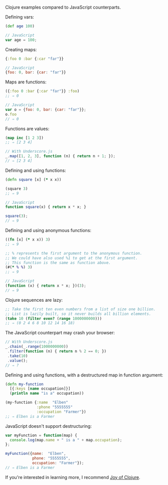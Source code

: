 <html>
<head>
<title>Clojure Primer in JavaScript - Elben Shira</title>
<meta charset="utf-8">
</head>
<body>

Clojure examples compared to JavaScript counterparts.

Defining vars:

```clojure
(def age 100)
```

```javascript
// JavaScript
var age = 100;
```

Creating maps:

```clojure
{:foo 0 :bar {:car "far"}}
```

```javascript
// JavaScript
{foo: 0, bar: {car: "far"}}
```

Maps are functions:

```clojure
({:foo 0 :bar {:car "far"}} :foo)
;; ⇒ 0
```

```javascript
// JavaScript
var o = {foo: 0, bar: {car: "far"}};
o.foo
// ⇒ 0
```

Functions are values:

```clojure
(map inc [1 2 3])
;; ⇒ [2 3 4]
```

```javascript
// With Underscore.js
_.map([1, 2, 3], function (n) { return n + 1; });
// ⇒ [2 3 4]
```

Defining and using functions:

```clojure
(defn square [x] (* x x))

(square 3)
;; ⇒ 9
```

```javascript
// JavaScript
function square(x) { return x * x; }

square(3);
// ⇒ 9
```

Defining and using anonymous functions:

```clojure
((fn [x] (* x x)) 3)
;; ⇒ 9

;; % represents the first argument to the anonymous function.
;; We could have also used %1 to get at the first argument.
;; This function is the same as function above.
(#(* % %) 3)
;; ⇒ 9
```

```javascript
// JavaScript
(function (x) { return x * x; })(3);
// ⇒ 9
```

Clojure sequences are lazy:

```clojure
;; Take the first ten even numbers from a list of size one billion.
;; List is lazily built, so it never builds all billion elements.
(take 10 (filter even? (range 1000000000)))
;; ⇒ (0 2 4 6 8 10 12 14 16 18)
```

The JavaScript counterpart may crash your browser:

```javascript
// With Underscore.js
_.chain(_.range(1000000000))
 .filter(function (n) { return n % 2 == 0; })
 .take(10)
 .value();
// ⇒ ?
```

Defining and using functions, with a destructured map in function argument:

```clojure
(defn my-function
  [{:keys [name occupation]}]
  (println name "is a" occupation))

(my-function {:name  "Elben"
              :phone "5555555"
              :occupation "Farmer"})
;; ⇒ Elben is a Farmer
```

JavaScript doesn't support destructuring:

```javascript
var myFunction = function(map) {
  console.log(map.name + " is a " + map.occupation);
};

myFunction({name:  "Elben",
            phone: "5555555",
            occupation: "Farmer"});
// ⇒ Elben is a Farmer
```

If you're interested in learning more, I recommend [Joy of Clojure](http://joyofclojure.com/).

</body>
</html>
